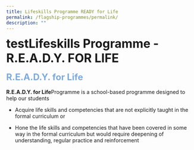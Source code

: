 ```yaml
---
title: Lifeskills Programme READY for Life
permalink: /flagship-programmes/permalink/
description: ""
---
```

<font size=6><b>testLifeskills Programme - R.E.A.D.Y. FOR LIFE</b></font>
<br>
<br>
<font size=5 color="#7daadf"><b>R.E.A.D.Y. for Life</b></font>
<br>
<br>
<b>R.E.A.D.Y. for Life</b>Programme is a school-based programme designed to help our students  
<br>
 
* Acquire life skills and competencies that are not explicitly taught in the formal curriculum or

* Hone the life skills and competencies that have been covered in some way in the formal curriculum but would require deepening of understanding, regular practice and reinforcement